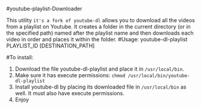 #youtube-playlist-Downloader

This utility ```it's a fork of youtube-dl``` allows you to download all the videos from a playlist on Youtube. 
It creates a folder in the current directory (or in the specified path) named 
after the playlist name and then downloads each video in order and places it 
within the folder.
#Usage: 
      youtube-dl-playlist PLAYLIST_ID [DESTINATION_PATH]


#To install:
1. Download the file youtube-dl-playlist and place it in ```/usr/local/bin```.
2. Make sure it has execute permissions: ```chmod /usr/local/bin/youtube-dl-playlist```
3. Install youtube-dl by placing its downloaded file in ```/usr/local/bin``` as well. 
   It must also have execute permissions.
4. Enjoy


